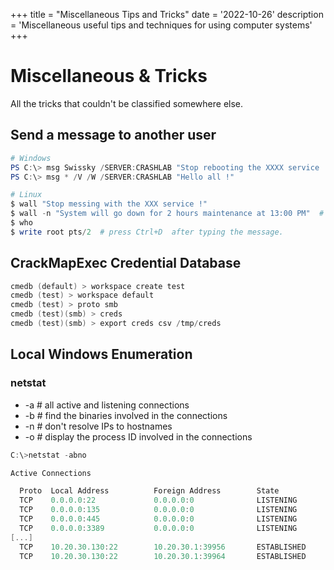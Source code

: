 +++
title = "Miscellaneous Tips and Tricks"
date = '2022-10-26'
description = 'Miscellaneous useful tips and techniques for using computer systems'
+++
# Miscellaneous & Tricks

All the tricks that couldn't be classified somewhere else.

## Send a message to another user

```powershell
# Windows
PS C:\> msg Swissky /SERVER:CRASHLAB "Stop rebooting the XXXX service !"
PS C:\> msg * /V /W /SERVER:CRASHLAB "Hello all !"

# Linux
$ wall "Stop messing with the XXX service !"
$ wall -n "System will go down for 2 hours maintenance at 13:00 PM"  # "-n" only for root
$ who
$ write root pts/2	# press Ctrl+D  after typing the message. 
```

## CrackMapExec Credential Database

```ps1
cmedb (default) > workspace create test
cmedb (test) > workspace default
cmedb (test) > proto smb
cmedb (test)(smb) > creds
cmedb (test)(smb) > export creds csv /tmp/creds
```

## Local Windows Enumeration

### netstat
 - -a # all active and listening connections
 - -b # find the binaries involved in the connections
 - -n # don't resolve IPs to hostnames
 - -o # display the process ID involved in the connections

```powershell
C:\>netstat -abno

Active Connections

  Proto  Local Address          Foreign Address        State           PID
  TCP    0.0.0.0:22             0.0.0.0:0              LISTENING       2016    [sshd.exe]
  TCP    0.0.0.0:135            0.0.0.0:0              LISTENING       924     RpcSs [svchost.exe]
  TCP    0.0.0.0:445            0.0.0.0:0              LISTENING       4       Can not obtain ownership information
  TCP    0.0.0.0:3389           0.0.0.0:0              LISTENING       416     TermService [svchost.exe]
[...]
  TCP    10.20.30.130:22        10.20.30.1:39956       ESTABLISHED     2016    [sshd.exe]
  TCP    10.20.30.130:22        10.20.30.1:39964       ESTABLISHED     2016    [sshd.exe]
```

